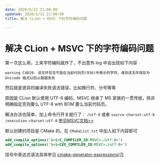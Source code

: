 ```yaml
---
date: 2020/5/31 21:00:00
updated: 2020/5/31 21:00:00
title: 解决 CLion + MSVC 下的字符编码问题

---
```


# 解决 CLion + MSVC 下的字符编码问题

第一次这么用，上来字符编码就炸了，不出意外 log 中会出现如下内容

```
warning C4819: 该文件包含不能在当前代码页(936)中表示的字符。请将该文件保存为 Unicode 格式以防止数据丢失
```

然后就是诡异的编译失败语法错误，比如换行符、分号等等

原因是 CLion 默认使用 UTF-8 编码，MSVC 继承了 MS 家族的一贯传统，除非明确指定否则要么 UTF-8 with BOM 要么当前代码页。

解决办法也简单，加上命令行开关就行了： `/utf-8` 或者 `source-charset:utf-8 /execution-charset:utf-8` [参见MSVC文档>>](https://docs.microsoft.com/en-us/cpp/build/reference/utf-8-set-source-and-executable-character-sets-to-utf-8)

默认创建的项目是 CMake 的，在 `CMakeList.txt` 中加入如下内容即可

```cmake
add_compile_options("$<$<C_COMPILER_ID:MSVC>:/utf-8>")
add_compile_options("$<$<CXX_COMPILER_ID:MSVC>:/utf-8>")
```

括号中表达式语法具体参见 [cmake-generator-expressions(7)](https://cmake.org/cmake/help/latest/manual/cmake-generator-expressions.7.html#manual:cmake-generator-expressions(7))